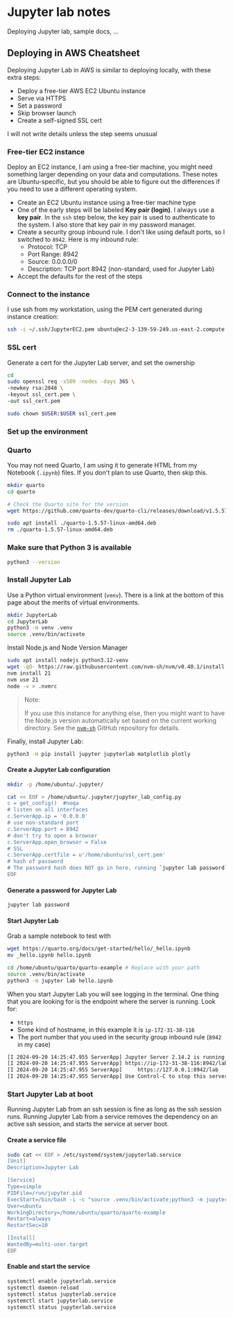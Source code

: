 # Jupyter lab notes

Deploying Jupyter lab, sample docs, ...

## Deploying in AWS Cheatsheet

Deploying Jupyter Lab in AWS is similar to deploying locally, with these extra steps:
- Deploy a free-tier AWS EC2 Ubuntu instance
- Serve via HTTPS
- Set a password
- Skip browser launch
- Create a self-signed SSL cert

I will not write details unless the step seems unusual

### Free-tier EC2 instance

Deploy an EC2 instance, I am using a free-tier machine, you might need something larger depending on your data and computations. These notes are Ubuntu-specific, but you should be able to figure out the differences if you need to use a different operating system.
- Create an EC2 Ubuntu instance using a free-tier machine type
- One of the early steps will be labeled **Key pair (login)**. I always use a **key pair**. In the `ssh` step below, the key pair is used to authenticate to the system. I also store that key pair in my password manager.
- Create a security group inbound rule. I don't like using default ports, so I switched to `8942`. Here is my inbound rule:
  - Protocol: TCP
  - Port Range: 8942
  - Source: 0.0.0.0/0
  - Description: TCP port 8942 (non-standard, used for Jupyter Lab)
- Accept the defaults for the rest of the steps

### Connect to the instance

I use ssh from my workstation, using the PEM cert generated during instance creation:

```bash
ssh -i ~/.ssh/JupyterEC2.pem ubuntu@ec2-3-139-59-249.us-east-2.compute.amazonaws.com
```

### SSL cert

Generate a cert for the Jupyter Lab server, and set the ownership
```bash
cd
sudo openssl req -x509 -nodes -days 365 \
-newkey rsa:2048 \
-keyout ssl_cert.pem \
-out ssl_cert.pem

sudo chown $USER:$USER ssl_cert.pem
```
### Set up the environment



### Quarto

You may not need Quarto, I am using it to generate HTML from my Notebook (`.ipynb`) files. If you don't plan to use Quarto, then skip this.

```bash
mkdir quarto
cd quarto

# Check the Quarto site for the version
wget https://github.com/quarto-dev/quarto-cli/releases/download/v1.5.57/quarto-1.5.57-linux-amd64.deb

sudo apt install ./quarto-1.5.57-linux-amd64.deb
rm ./quarto-1.5.57-linux-amd64.deb
```

### Make sure that Python 3 is available

```bash
python3 --version
```

### Install Jupyter Lab

Use a Python virtual environment (`venv`). There is a link at the bottom of this page about the merits of virtual environments.

```bash
mkdir JupyterLab
cd JupyterLab
python3 -m venv .venv
source .venv/bin/activate
```

Install Node.js and Node Version Manager

```bash
sudo apt install nodejs python3.12-venv
wget -qO- https://raw.githubusercontent.com/nvm-sh/nvm/v0.40.1/install.sh | bash
nvm install 21
nvm use 21
node -v > .nvmrc
```
> Note:
>
> If you use this instance for anything else, then you might want to have the Node.js version automatically set based on the current working directory. See the [`nvm-sh`](https://github.com/nvm-sh/nvm?tab=readme-ov-file#bash) GitHub repository for details.

Finally, install Jupyter Lab:

```bash
python3 -m pip install jupyter jupyterlab matplotlib plotly
```

#### Create a Jupyter Lab configuration

```bash
mkdir -p /home/ubuntu/.jupyter/

cat << EOF > /home/ubuntu/.jupyter/jupyter_lab_config.py
c = get_config()  #noqa
# listen on all interfaces
c.ServerApp.ip = '0.0.0.0'
# use non-standard port
c.ServerApp.port = 8942
# don't try to open a browser
c.ServerApp.open_browser = False
# SSL
c.ServerApp.certfile = u'/home/ubuntu/ssl_cert.pem'
# hash of password
# The password hash does NOT go in here, running `jupyter lab password` will generate a separate JSON file
EOF
```

#### Generate a password for Jupyter Lab

```bash
jupyter lab password
```

#### Start Jupyter Lab

Grab a sample notebook to test with

```bash
wget https://quarto.org/docs/get-started/hello/_hello.ipynb
mv _hello.ipynb hello.ipynb
```

```bash
cd /home/ubuntu/quarto/quarto-example # Replace with your path
source .venv/bin/activate
python3 -m jupyter lab hello.ipynb
```

When you start Jupyter Lab you will see logging in the terminal. One thing that you are looking for is the endpoint where the server is running. Look for:

- `https`
- Some kind of hostname, in this example it is `ip-172-31-38-116`
- The port number that you used in the security group inbound rule (`8942` in my case)

```bash
[I 2024-09-20 14:25:47.955 ServerApp] Jupyter Server 2.14.2 is running at:
[I 2024-09-20 14:25:47.955 ServerApp] https://ip-172-31-38-116:8942/lab
[I 2024-09-20 14:25:47.955 ServerApp]     https://127.0.0.1:8942/lab
[I 2024-09-20 14:25:47.955 ServerApp] Use Control-C to stop this server and shut down all kernels (twice to skip confirmation).
```
### Start Jupyter Lab at boot

Running Jupyter Lab from an ssh session is fine as long as the ssh session runs. Running Jupyter Lab from a service removes the dependency on an active ssh session, and starts the service at server boot.

#### Create a service file

```bash
sudo cat << EOF > /etc/systemd/system/jupyterlab.service
[Unit]
Description=Jupyter Lab

[Service]
Type=simple
PIDFile=/run/jupyter.pid
ExecStart=/bin/bash -i -c "source .venv/bin/activate;python3 -m jupyter lab"
User=ubuntu
WorkingDirectory=/home/ubuntu/quarto/quarto-example
Restart=always
RestartSec=10

[Install]
WantedBy=multi-user.target
EOF
```

#### Enable and start the service

```bash
systemctl enable jupyterlab.service
systemctl daemon-reload
systemctl status jupyterlab.service
systemctl start jupyterlab.service
systemctl status jupyterlab.service
```
